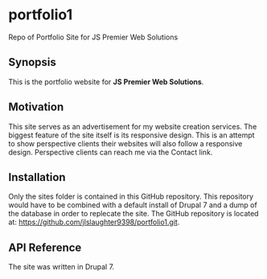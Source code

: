 portfolio1
==========

Repo of Portfolio Site for JS Premier Web Solutions

## Synopsis

This is the portfolio website for **JS Premier Web Solutions**.

## Motivation

This site serves as an advertisement for my website creation services. The biggest feature of the site itself is its responsive design. This is an attempt to show perspective clients their websites will also follow a responsive design. Perspective clients can reach me via the Contact link.

## Installation

Only the sites folder is contained in this GitHub repository. This repository would have to be combined with a default install of Drupal 7 and a dump of the database in order to replecate the site. The GitHub repository is located at: https://github.com/jlslaughter9398/portfolio1.git.

## API Reference

The site was written in Drupal 7.
